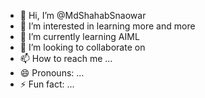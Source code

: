 - 👋 Hi, I’m @MdShahabSnaowar
- 👀 I’m interested in learning more and more
- 🌱 I’m currently learning AIML
- 💞️ I’m looking to collaborate on 
- 📫 How to reach me ...
- 😄 Pronouns: ...
- ⚡ Fun fact: ...

<!---
MdShahabSnaowar/MdShahabSnaowar is a ✨ special ✨ repository because its `README.md` (this file) appears on your GitHub profile.
You can click the Preview link to take a look at your changes.
--->
